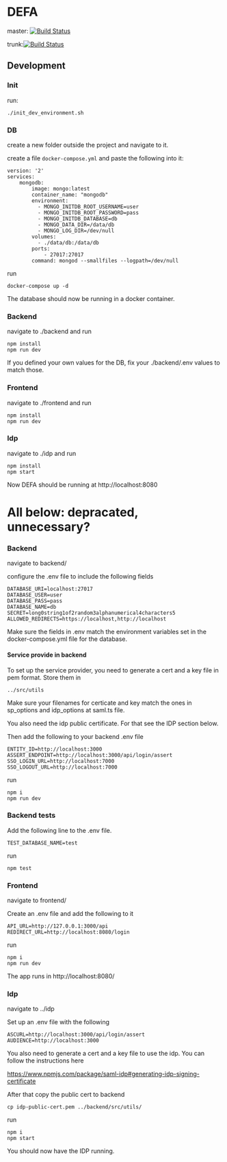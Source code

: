 # DEFA

master: [![Build Status](https://travis-ci.org/UniversityOfHelsinkiCS/DEFA.svg?branch=master)](https://travis-ci.org/UniversityOfHelsinkiCS/DEFA)

trunk:[![Build Status](https://travis-ci.org/UniversityOfHelsinkiCS/DEFA.svg?branch=trunk)](https://travis-ci.org/UniversityOfHelsinkiCS/DEFA)

## Development

### Init

run:

```
./init_dev_environment.sh
```

### DB

create a new folder outside the project and navigate to it.

create a file `docker-compose.yml` and paste the following into it:

```
version: '2'
services:
    mongodb:
        image: mongo:latest
        container_name: "mongodb"
        environment:
          - MONGO_INITDB_ROOT_USERNAME=user 
          - MONGO_INITDB_ROOT_PASSWORD=pass
          - MONGO_INITDB_DATABASE=db
          - MONGO_DATA_DIR=/data/db
          - MONGO_LOG_DIR=/dev/null
        volumes:
          - ./data/db:/data/db
        ports:
            - 27017:27017
        command: mongod --smallfiles --logpath=/dev/null
```

run

```
docker-compose up -d
```

The database should now be running in a docker container.

### Backend

navigate to ./backend and run

```
npm install
npm run dev
```

If you defined your own values for the DB, fix your ./backend/.env values to match those. 

### Frontend

navigate to ./frontend and run

```
npm install
npm run dev
```
### Idp

navigate to ./idp and run
```
npm install
npm start
```

Now DEFA should be running at http://localhost:8080
# All below: depracated, unnecessary? 

### Backend

navigate to backend/

configure the .env file to include the following fields

```
DATABASE_URI=localhost:27017
DATABASE_USER=user
DATABASE_PASS=pass
DATABASE_NAME=db
SECRET=long0string1of2random3alphanumerical4characters5
ALLOWED_REDIRECTS=https://localhost,http://localhost
```

Make sure the fields in .env match the environment variables set in the docker-compose.yml file for the database.

#### Service provide in backend

To set up the service provider, you need to generate a cert and a key file in pem format. Store them in 

```
../src/utils
```
Make sure your filenames for certicate and key match the ones in sp_options and idp_options at saml.ts file.

You also need the idp public certificate. For that see the IDP section below.

Then add the following to your backend .env file

```
ENTITY_ID=http://localhost:3000
ASSERT_ENDPOINT=http://localhost:3000/api/login/assert
SSO_LOGIN_URL=http://localhost:7000
SSO_LOGOUT_URL=http://localhost:7000
```

run

```
npm i
npm run dev
```

### Backend tests

Add the following line to the .env file.

```
TEST_DATABASE_NAME=test
```

run

```
npm test
```

### Frontend

navigate to frontend/

Create an .env file and add the following to it

```
API_URL=http://127.0.0.1:3000/api
REDIRECT_URL=http://localhost:8080/login
```
run

```
npm i
npm run dev
```

The app runs in http://localhost:8080/


### Idp

navigate to ../idp

Set up an .env file with the following

```
ASCURL=http://localhost:3000/api/login/assert
AUDIENCE=http://localhost:3000

```

You also need to generate a cert and a key file to use the idp.
You can follow the instructions here

https://www.npmjs.com/package/saml-idp#generating-idp-signing-certificate

After that copy the public cert to backend
```
cp idp-public-cert.pem ../backend/src/utils/
```

run

```
npm i
npm start
```

You should now have the IDP running.
